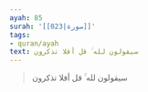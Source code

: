 ```yaml
---
ayah: 85
surah: '[[023|سورة]]'
tags:
- quran/ayah
text: سيقولون لله ۚ قل أفلا تذكرون
---
```

> سيقولون لله ۚ قل أفلا تذكرون
